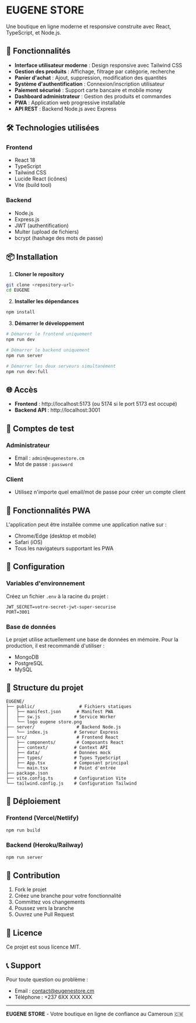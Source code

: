 # EUGENE STORE

Une boutique en ligne moderne et responsive construite avec React, TypeScript, et Node.js.

## 🚀 Fonctionnalités

- **Interface utilisateur moderne** : Design responsive avec Tailwind CSS
- **Gestion des produits** : Affichage, filtrage par catégorie, recherche
- **Panier d'achat** : Ajout, suppression, modification des quantités
- **Système d'authentification** : Connexion/inscription utilisateur
- **Paiement sécurisé** : Support carte bancaire et mobile money
- **Dashboard administrateur** : Gestion des produits et commandes
- **PWA** : Application web progressive installable
- **API REST** : Backend Node.js avec Express

## 🛠️ Technologies utilisées

### Frontend
- React 18
- TypeScript
- Tailwind CSS
- Lucide React (icônes)
- Vite (build tool)

### Backend
- Node.js
- Express.js
- JWT (authentification)
- Multer (upload de fichiers)
- bcrypt (hashage des mots de passe)

## 📦 Installation

1. **Cloner le repository**
```bash
git clone <repository-url>
cd EUGENE
```

2. **Installer les dépendances**
```bash
npm install
```

3. **Démarrer le développement**
```bash
# Démarrer le frontend uniquement
npm run dev

# Démarrer le backend uniquement
npm run server

# Démarrer les deux serveurs simultanément
npm run dev:full
```

## 🌐 Accès

- **Frontend** : http://localhost:5173 (ou 5174 si le port 5173 est occupé)
- **Backend API** : http://localhost:3001

## 👤 Comptes de test

### Administrateur
- Email : `admin@eugenestore.cm`
- Mot de passe : `password`

### Client
- Utilisez n'importe quel email/mot de passe pour créer un compte client

## 📱 Fonctionnalités PWA

L'application peut être installée comme une application native sur :
- Chrome/Edge (desktop et mobile)
- Safari (iOS)
- Tous les navigateurs supportant les PWA

## 🔧 Configuration

### Variables d'environnement
Créez un fichier `.env` à la racine du projet :

```env
JWT_SECRET=votre-secret-jwt-super-securise
PORT=3001
```

### Base de données
Le projet utilise actuellement une base de données en mémoire. Pour la production, il est recommandé d'utiliser :
- MongoDB
- PostgreSQL
- MySQL

## 📁 Structure du projet

```
EUGENE/
├── public/                 # Fichiers statiques
│   ├── manifest.json      # Manifest PWA
│   ├── sw.js             # Service Worker
│   └── logo eugene store.png
├── server/                # Backend Node.js
│   └── index.js          # Serveur Express
├── src/                   # Frontend React
│   ├── components/        # Composants React
│   ├── context/          # Context API
│   ├── data/             # Données mock
│   ├── types/            # Types TypeScript
│   ├── App.tsx           # Composant principal
│   └── main.tsx          # Point d'entrée
├── package.json
├── vite.config.ts        # Configuration Vite
└── tailwind.config.js    # Configuration Tailwind
```

## 🚀 Déploiement

### Frontend (Vercel/Netlify)
```bash
npm run build
```

### Backend (Heroku/Railway)
```bash
npm run server
```

## 🤝 Contribution

1. Fork le projet
2. Créez une branche pour votre fonctionnalité
3. Committez vos changements
4. Poussez vers la branche
5. Ouvrez une Pull Request

## 📄 Licence

Ce projet est sous licence MIT.

## 📞 Support

Pour toute question ou problème :
- Email : contact@eugenestore.cm
- Téléphone : +237 6XX XXX XXX

---

**EUGENE STORE** - Votre boutique en ligne de confiance au Cameroun 🇨🇲 